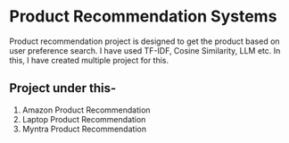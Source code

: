 # Product Recommendation Systems
Product recommendation project is designed to get the product based on user preference search. I have used TF-IDF, Cosine Similarity, LLM etc. In this, I have created multiple project for this.

## Project under this-
1. Amazon Product Recommendation
2. Laptop Product Recommendation
3. Myntra Product Recommendation
